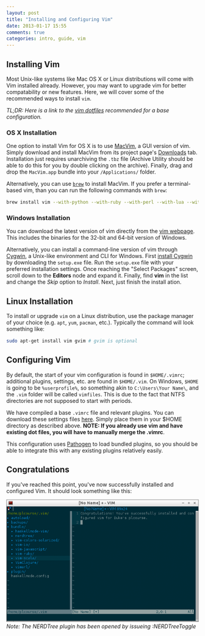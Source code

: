 ```yaml
---
layout: post
title: "Installing and Configuring Vim"
date: 2013-01-17 15:55
comments: true
categories: intro, guide, vim
---
```


## Installing Vim

Most Unix-like systems like Mac OS X or Linux distributions will come with Vim installed already. However, you may want to upgrade vim for better compatability or new features. Here, we will cover some of the recommended ways to install `vim`.

*TL;DR: Here is a link to the [vim dotfiles](https://www.dropbox.com/s/bka5j2rkobq0gxu/vimdotfiles.tgz) recommended for a base configuration.*

### OS X Installation

One option to install Vim for OS X is to use [MacVim](http://code.google.com/p/macvim/), a GUI version of vim. Simply download and install MacVim from its project page's [Downloads](http://code.google.com/p/macvim/downloads/list) tab. Installation just requires unarchiving the `.tbz` file (Archive Utility should be able to do this for you by double clicking on the archive). Finally, drag and drop the `MacVim.app` bundle into your `/Applications/` folder.

Alternatively, you can use [`brew`](http://mxcl.github.com/homebrew/) to install MacVim. If you prefer a terminal-based vim, than you can run the following commands with `brew`:

```bash
brew install vim --with-python --with-ruby --with-perl --with-lua --with-tcl
```

### Windows Installation

You can download the latest version of vim directly from the [vim webpage](http://www.vim.org/download.php#pc). This includes the binaries for the 32-bit and 64-bit version of Windows.

Alternatively, you can install a command-line version of vim through [Cygwin](http://www.cygwin.com/), a Unix-like environment and CLI for Windows. First [install Cygwin](http://cygwin.com/install.html) by downloading the `setup.exe` file. Run the `setup.exe` file with your preferred installation settings. Once reaching the "Select Packages" screen, scroll down to the **Editors** node and expand it. Finally, find **vim** in the list and change the *Skip* option to *Install*. Next, just finish the install ation.


## Linux Installation

To install or upgrade `vim` on a Linux distribution, use the package manager of your choice (e.g. `apt`, `yum`, `pacman`, etc.). Typically the command will look something like:

```bash
sudo apt-get install vim gvim # gvim is optional
```

## Configuring Vim

By default, the start of your vim configuration is found in `$HOME/.vimrc`; additional plugins, settings, etc. are found in `$HOME/.vim`. On Windows, `$HOME` is going to be `%userprofile%`, so something akin to `C:\Users\Your Name\`, and the `.vim` folder will be called `vimfiles`. This is due to the fact that NTFS directories are not supposed to start with periods.

We have compiled a base `.vimrc` file and relevant plugins. You can download these settings files [here](https://www.dropbox.com/s/bka5j2rkobq0gxu/vimdotfiles.tgz). Simply place them in your $HOME directory as described above. **NOTE: If you already use vim and have existing dot files, you will have to manually merge the .vimrc**.

This configuration uses [Pathogen](https://github.com/tpope/vim-pathogen) to load bundled plugins, so you should be able to integrate this with any existing plugins relatively easily.

## Congratulations

If you've reached this point, you've now successfully installed and configured Vim. It should look something like this:

![Configured Vim](/images/vim_done.png)
*Note: The NERDTree plugin has been opened by issueing :NERDTreeToggle*
